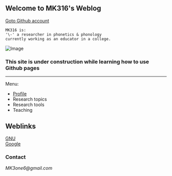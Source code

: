## Welcome to MK316's Weblog

[Goto Github account]("https://github.com/MK316/")
```
MK316 is:  
'\-' a researcher in phonetics & phonology  
currently working as an educator in a college.
```

![Image](https://github.com/MK316/mkfiles/blob/main/porfile.JPG)

### This site is under construction while learning how to use Github pages

---  
Menu:

- [Profile]("https://www.google.com")
- Research topics
- Research tools
- Teaching



## Weblinks  
[GNU]("https://www.gnu.ac.kr")  
[Google]("https://www.google.com")




### Contact
_MK3one6@gmail.com_
